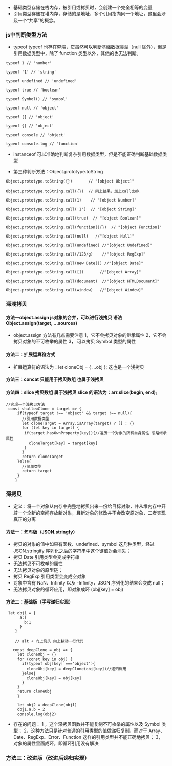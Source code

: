 ### 
* 基础类型存储在栈内存，被引用或拷贝时，会创建一个完全相等的变量
* 引用类型存储在堆内存，存储的是地址，多个引用指向同一个地址，这里会涉及一个“共享”的概念。

### js中判断类型方法
* typeof  typeof 也存在弊端，它虽然可以判断基础数据类型（null 除外），但是引用数据类型中，除了 function 类型以外，其他的也无法判断。
```
typeof 1 // 'number'

typeof '1' // 'string'

typeof undefined // 'undefined'

typeof true // 'boolean'

typeof Symbol() // 'symbol'

typeof null // 'object'

typeof [] // 'object'

typeof {} // 'object'

typeof console // 'object'

typeof console.log // 'function'

```
* instanceof 可以准确地判断复杂引用数据类型，但是不能正确判断基础数据类型

* 第三种判断方法：Object.prototype.toString
```
Object.prototype.toString({})       // "[object Object]"

Object.prototype.toString.call({})  // 同上结果，加上call也ok

Object.prototype.toString.call(1)    // "[object Number]"

Object.prototype.toString.call('1')  // "[object String]"

Object.prototype.toString.call(true)  // "[object Boolean]"

Object.prototype.toString.call(function(){})  // "[object Function]"

Object.prototype.toString.call(null)   //"[object Null]"

Object.prototype.toString.call(undefined) //"[object Undefined]"

Object.prototype.toString.call(/123/g)    //"[object RegExp]"

Object.prototype.toString.call(new Date()) //"[object Date]"

Object.prototype.toString.call([])       //"[object Array]"

Object.prototype.toString.call(document)  //"[object HTMLDocument]"

Object.prototype.toString.call(window)   //"[object Window]"

```

### 深浅拷贝
#### 方法一object.assign js对象的合并，可以进行浅拷贝 语法 Object.assign(target, ...sources)

* object.assign 方法有几点需要注意
1，它不会拷贝对象的继承属性
2，它不会拷贝对象的不可枚举的属性
3， 可以拷贝 Symbol 类型的属性

#### 方法二：扩展运算符方式
* 扩展运算符的语法为：let cloneObj = { ...obj }; 这也是一个浅拷贝
#### 方法三：concat 只能用于拷贝数组 也属于浅拷贝
#### 方法四：slice 拷贝数组 属于浅拷贝 slice 的语法为：arr.slice(begin, end);

```
//实现一个浅拷贝方法
 const shallowClone = target => {
     if(typeof target !== 'object' && target !== null){
       //引用数据类型
       let cloneTarget = Array.isArray(target) ? [] : {} 
       for (let key in target) {
        if(target.hasOwnProperty(key)){//遍历一个对象的所有自身属性 忽略继承属性
          cloneTarget[key] = target[key]
        }
       }
       return cloneTarget
     }else{
       //简单类型
       return target
     }
    }

```

### 深拷贝
* 定义：将一个对象从内存中完整地拷贝出来一份给目标对象，并从堆内存中开辟一个全新的空间存放新对象，且新对象的修改并不会改变原对象，二者实现真正的分离
#### 方法一：乞丐版（JSON.stringfy）
* 拷贝的对象的值中如果有函数、undefined、symbol 这几种类型，经过 JSON.stringify 序列化之后的字符串中这个键值对会消失；
* 拷贝 Date 引用类型会变成字符串
* 无法拷贝不可枚举的属性
* 无法拷贝对象的原型链；
* 拷贝 RegExp 引用类型会变成空对象
* 对象中含有 NaN、Infinity 以及 -Infinity，JSON 序列化的结果会变成 null；
* 无法拷贝对象的循环应用，即对象成环 (obj[key] = obj)

#### 方法二：基础版（手写递归实现）
```
 let obj1 = {
      a:{
        b:1
      }
    }

    // alt + 向上箭头 向上移动一行代码

   const deepClone = obj => {
     let cloneObj = {}
     for (const key in obj) {
       if(typeof obj[key] ==='object'){
         cloneObj[key] = deepClone(obj[key])//递归调用
       }else{
         cloneObj[key] = obj[key]
       }
     }
     return cloneObj
     }

     let obj2 = deepClone(obj1)
     obj1.a.b = 2
     console.log(obj2)
```
* 存在的问题： 
1 ，这个深拷贝函数并不能复制不可枚举的属性以及 Symbol 类型；
2，这种方法只是针对普通的引用类型的值做递归复制，而对于 Array、Date、RegExp、Error、Function 这样的引用类型并不能正确地拷贝；
3，对象的属性里面成环，即循环引用没有解决

### 方法三：改进版（改进后递归实现）



